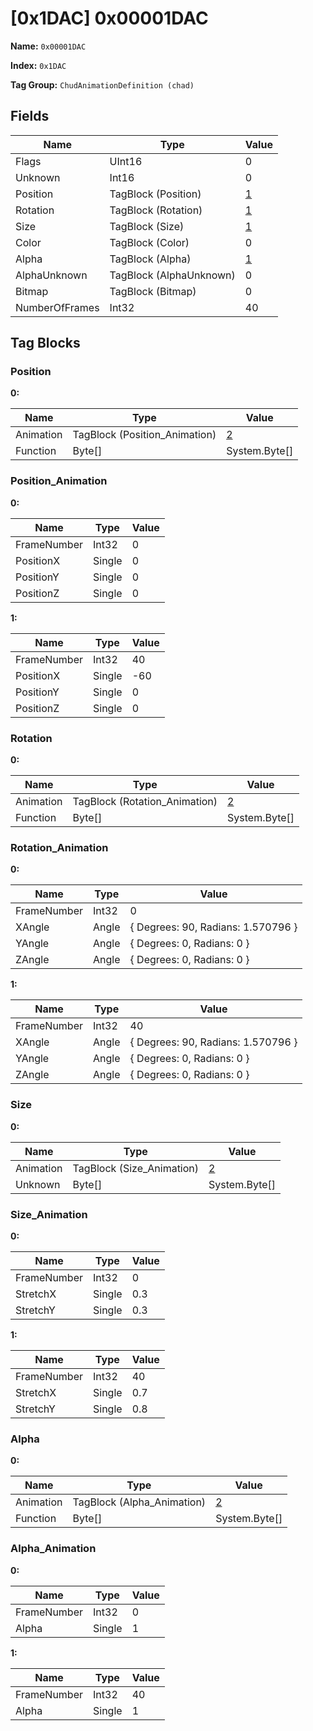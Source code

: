 # [0x1DAC] 0x00001DAC

**Name:** ```0x00001DAC```

**Index:** ```0x1DAC```

**Tag Group:** ```ChudAnimationDefinition (chad)```

## Fields

Name	| Type	| Value
---	|---	|---	|
Flags	|UInt16	|0
Unknown	|Int16	|0
Position	|TagBlock (Position)	|[1](#position)
Rotation	|TagBlock (Rotation)	|[1](#rotation)
Size	|TagBlock (Size)	|[1](#size)
Color	|TagBlock (Color)	|0
Alpha	|TagBlock (Alpha)	|[1](#alpha)
AlphaUnknown	|TagBlock (AlphaUnknown)	|0
Bitmap	|TagBlock (Bitmap)	|0
NumberOfFrames	|Int32	|40


## Tag Blocks

### Position

**0:**

Name	| Type	| Value
---	|---	|---	|
Animation	|TagBlock (Position_Animation)	|[2](#position_animation)
Function	|Byte[]	|System.Byte[]


### Position_Animation

**0:**

Name	| Type	| Value
---	|---	|---	|
FrameNumber	|Int32	|0
PositionX	|Single	|0
PositionY	|Single	|0
PositionZ	|Single	|0


**1:**

Name	| Type	| Value
---	|---	|---	|
FrameNumber	|Int32	|40
PositionX	|Single	|-60
PositionY	|Single	|0
PositionZ	|Single	|0


### Rotation

**0:**

Name	| Type	| Value
---	|---	|---	|
Animation	|TagBlock (Rotation_Animation)	|[2](#rotation_animation)
Function	|Byte[]	|System.Byte[]


### Rotation_Animation

**0:**

Name	| Type	| Value
---	|---	|---	|
FrameNumber	|Int32	|0
XAngle	|Angle	|{ Degrees: 90, Radians: 1.570796 }
YAngle	|Angle	|{ Degrees: 0, Radians: 0 }
ZAngle	|Angle	|{ Degrees: 0, Radians: 0 }


**1:**

Name	| Type	| Value
---	|---	|---	|
FrameNumber	|Int32	|40
XAngle	|Angle	|{ Degrees: 90, Radians: 1.570796 }
YAngle	|Angle	|{ Degrees: 0, Radians: 0 }
ZAngle	|Angle	|{ Degrees: 0, Radians: 0 }


### Size

**0:**

Name	| Type	| Value
---	|---	|---	|
Animation	|TagBlock (Size_Animation)	|[2](#size_animation)
Unknown	|Byte[]	|System.Byte[]


### Size_Animation

**0:**

Name	| Type	| Value
---	|---	|---	|
FrameNumber	|Int32	|0
StretchX	|Single	|0.3
StretchY	|Single	|0.3


**1:**

Name	| Type	| Value
---	|---	|---	|
FrameNumber	|Int32	|40
StretchX	|Single	|0.7
StretchY	|Single	|0.8


### Alpha

**0:**

Name	| Type	| Value
---	|---	|---	|
Animation	|TagBlock (Alpha_Animation)	|[2](#alpha_animation)
Function	|Byte[]	|System.Byte[]


### Alpha_Animation

**0:**

Name	| Type	| Value
---	|---	|---	|
FrameNumber	|Int32	|0
Alpha	|Single	|1


**1:**

Name	| Type	| Value
---	|---	|---	|
FrameNumber	|Int32	|40
Alpha	|Single	|1


